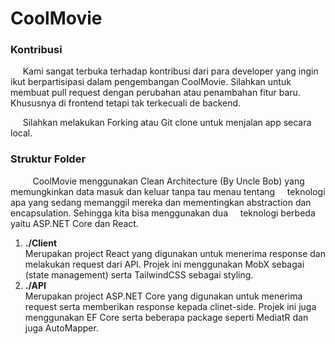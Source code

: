 # CoolMovie

### Kontribusi
  &nbsp;&nbsp;&nbsp;&nbsp; Kami sangat terbuka terhadap kontribusi dari para developer yang ingin ikut berpartisipasi dalam pengembangan CoolMovie. Silahkan untuk membuat pull request dengan perubahan atau penambahan fitur baru. Khususnya di frontend tetapi tak terkecuali de backend.

  &nbsp;&nbsp;&nbsp;&nbsp; Silahkan melakukan Forking atau Git clone untuk menjalan app secara local.
  
### Struktur Folder  
  
  &nbsp;&nbsp;&nbsp;&nbsp;&nbsp;&nbsp;&nbsp;&nbsp; CoolMovie menggunakan Clean Architecture (By Uncle Bob) yang memungkinkan data masuk dan keluar tanpa tau menau tentang &nbsp;&nbsp;&nbsp;&nbsp;teknologi apa yang sedang memanggil mereka dan mementingkan abstraction dan encapsulation. Sehingga kita bisa menggunakan dua &nbsp;&nbsp;&nbsp;&nbsp;teknologi berbeda yaitu ASP.NET Core dan React.
1. **./Client**  
Merupakan project React yang digunakan untuk menerima response dan melakukan request dari API. Projek ini menggunakan MobX sebagai (state management) serta TailwindCSS sebagai styling.
2. **./API**  
Merupakan project ASP.NET Core yang digunakan untuk menerima request serta memberikan response kepada clinet-side. Projek ini juga menggunakan EF Core serta beberapa package seperti MediatR dan juga AutoMapper.
